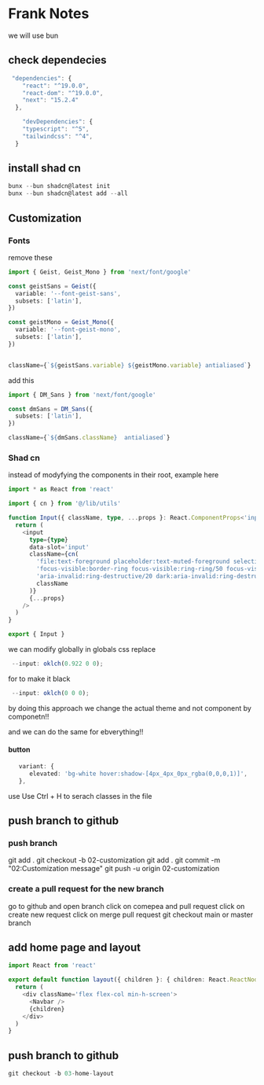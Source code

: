 # Frank Notes

we will use bun

## check dependecies

```ts
 "dependencies": {
    "react": "^19.0.0",
    "react-dom": "^19.0.0",
    "next": "15.2.4"
  },

    "devDependencies": {
    "typescript": "^5",
    "tailwindcss": "^4",
  }
```

## install shad cn

```ts
bunx --bun shadcn@latest init
bunx --bun shadcn@latest add --all
```

## Customization

### Fonts

remove these

```ts
import { Geist, Geist_Mono } from 'next/font/google'

const geistSans = Geist({
  variable: '--font-geist-sans',
  subsets: ['latin'],
})

const geistMono = Geist_Mono({
  variable: '--font-geist-mono',
  subsets: ['latin'],
})


className={`${geistSans.variable} ${geistMono.variable} antialiased`}

```

add this

```ts
import { DM_Sans } from 'next/font/google'

const dmSans = DM_Sans({
  subsets: ['latin'],
})

className={`${dmSans.className}  antialiased`}

```

### Shad cn

instead of modyfying the components in their root,
example here

```ts
import * as React from 'react'

import { cn } from '@/lib/utils'

function Input({ className, type, ...props }: React.ComponentProps<'input'>) {
  return (
    <input
      type={type}
      data-slot='input'
      className={cn(
        'file:text-foreground placeholder:text-muted-foreground selection:bg-primary selection:text-primary-foreground dark:bg-input/30 border-black flex h-9 w-full min-w-0 rounded-md border bg-transparent px-3 py-1 text-base shadow-xs transition-[color,box-shadow] outline-none file:inline-flex file:h-7 file:border-0 file:bg-transparent file:text-sm file:font-medium disabled:pointer-events-none disabled:cursor-not-allowed disabled:opacity-50 md:text-sm',
        'focus-visible:border-ring focus-visible:ring-ring/50 focus-visible:ring-[3px]',
        'aria-invalid:ring-destructive/20 dark:aria-invalid:ring-destructive/40 aria-invalid:border-destructive',
        className
      )}
      {...props}
    />
  )
}

export { Input }
```

we can modify globally in globals css
replace

```ts
 --input: oklch(0.922 0 0);
```

for to make it black

```ts
 --input: oklch(0 0 0);
```

by doing this approach we change the actual theme and not component by componetn!!

and we can do the same for ebverything!!

#### button

```ts
   variant: {
      elevated: 'bg-white hover:shadow-[4px_4px_0px_rgba(0,0,0,1)]',
   },
```

use Use Ctrl + H to serach classes in the file

## push branch to github

### push branch

git add .
git checkout -b 02-customization
git add .
git commit -m "02:Customization message"
git push -u origin 02-customization

### create a pull request for the new branch

go to github and open branch
click on comepea and pull request
click on create new request
click on merge pull request
git checkout main or master branch

## add home page and layout

```ts
import React from 'react'

export default function layout({ children }: { children: React.ReactNode }) {
  return (
    <div className='flex flex-col min-h-screen'>
      <Navbar />
      {children}
    </div>
  )
}
```

## push branch to github

```ts
git checkout -b 03-home-layout
```
